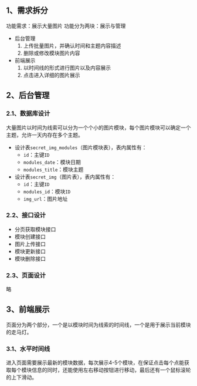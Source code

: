 ## 1、需求拆分
功能需求：展示大量图片
功能分为两块：展示与管理

- 后台管理
  1. 上传批量图片，并确认时间和主题内容描述
  2. 删除或修改模块图片内容
- 前端展示
  1. 以时间线的形式进行图片以及内容展示
  2. 点击进入详细的图片展示

## 2、后台管理
### 2.1、数据库设计

大量图片以时间为线索可以分为一个个小的图片模块，每个图片模块可以确定一个主题，允许一天内存在多个主题。

- 设计表`secret_img_modules`（图片模块表），表内属性有：
  - `id`：主键`ID`
  - `modules_date`：模块日期
  - `modules_title`：模块主题
- 设计表`secret_img`（图片表），表内属性有：
  - `id`：主键`ID`
  - `modules_id`：模块`ID`
  - `img_url`：图片地址

### 2.2、接口设计

- 分页获取模块接口
- 模块创建接口
- 图片上传接口
- 模块更新接口
- 模块删除接口

### 2.3、页面设计

略

## 3、前端展示

页面分为两个部分，一个是以模块时间为线索的时间线，一个是用于展示当前模块的走马灯。

### 3.1、水平时间线

进入页面需要展示最新的模块数据，每次展示4-5个模块，在保证点击每个点能获取每个模块信息的同时，还能使用左右移动按钮进行移动，最后还有一个鼠标滚轮的上下滑动。